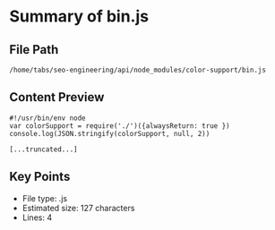 # Summary of bin.js
  
## File Path
`/home/tabs/seo-engineering/api/node_modules/color-support/bin.js`

## Content Preview
```
#!/usr/bin/env node
var colorSupport = require('./')({alwaysReturn: true })
console.log(JSON.stringify(colorSupport, null, 2))

[...truncated...]
```

## Key Points
- File type: .js
- Estimated size: 127 characters
- Lines: 4
